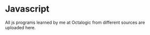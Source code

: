 # Javascript

All js programs learned by me  at Octalogic from different sources are uploaded here.
